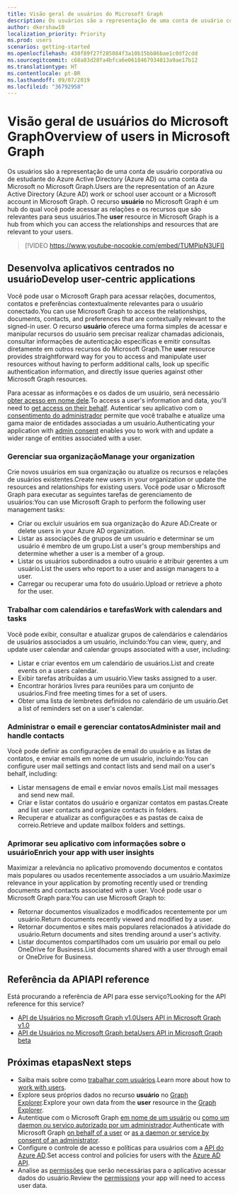 ```yaml
---
title: Visão geral de usuários do Microsoft Graph
description: Os usuários são a representação de uma conta de usuário corporativa ou de estudante do Azure Active Directory (Azure AD) ou uma conta da Microsoft no Microsoft Graph. O recurso **usuário** no Microsoft Graph é um hub do qual você pode acessar as relações e os recursos que são relevantes para seus usuários.
author: dkershaw10
localization_priority: Priority
ms.prod: users
scenarios: getting-started
ms.openlocfilehash: 430f89f27f285084f3a10b15bb86bae1c0df2cdd
ms.sourcegitcommit: c68a83d28fa4bfca6e0618467934813a9ae17b12
ms.translationtype: HT
ms.contentlocale: pt-BR
ms.lasthandoff: 09/07/2019
ms.locfileid: "36792958"
---
```

# <a name="overview-of-users-in-microsoft-graph"></a><span data-ttu-id="b164e-104">Visão geral de usuários do Microsoft Graph</span><span class="sxs-lookup"><span data-stu-id="b164e-104">Overview of users in Microsoft Graph</span></span>

<span data-ttu-id="b164e-105">Os usuários são a representação de uma conta de usuário corporativa ou de estudante do Azure Active Directory (Azure AD) ou uma conta da Microsoft no Microsoft Graph.</span><span class="sxs-lookup"><span data-stu-id="b164e-105">Users are the representation of an Azure Active Directory (Azure AD) work or school user account or a Microsoft account in Microsoft Graph.</span></span> <span data-ttu-id="b164e-106">O recurso **usuário** no Microsoft Graph é um hub do qual você pode acessar as relações e os recursos que são relevantes para seus usuários.</span><span class="sxs-lookup"><span data-stu-id="b164e-106">The **user** resource in Microsoft Graph is a hub from which you can access the relationships and resources that are relevant to your users.</span></span>

> [!VIDEO https://www.youtube-nocookie.com/embed/TUMPipN3UFI]

## <a name="develop-user-centric-applications"></a><span data-ttu-id="b164e-107">Desenvolva aplicativos centrados no usuário</span><span class="sxs-lookup"><span data-stu-id="b164e-107">Develop user-centric applications</span></span>

<span data-ttu-id="b164e-108">Você pode usar o Microsoft Graph para acessar relações, documentos, contatos e preferências contextualmente relevantes para o usuário conectado.</span><span class="sxs-lookup"><span data-stu-id="b164e-108">You can use Microsoft Graph to access the relationships, documents, contacts, and preferences that are contextually relevant to the signed-in user.</span></span> <span data-ttu-id="b164e-109">O recurso **usuário** oferece uma forma simples de acessar e manipular recursos do usuário sem precisar realizar chamadas adicionais, consultar informações de autenticação específicas e emitir consultas diretamente em outros recursos do Microsoft Graph.</span><span class="sxs-lookup"><span data-stu-id="b164e-109">The **user** resource provides straightforward way for you to access and manipulate user resources without having to perform additional calls, look up specific authentication information, and directly issue queries against other Microsoft Graph resources.</span></span>

<span data-ttu-id="b164e-110">Para acessar as informações e os dados de um usuário, será necessário [obter acesso em nome dele](auth-v2-user.md).</span><span class="sxs-lookup"><span data-stu-id="b164e-110">To access a user's information and data, you'll need to [get access on their behalf](auth-v2-user.md).</span></span> <span data-ttu-id="b164e-111">Autenticar seu aplicativo com o [consentimento do administrador](permissions-reference.md) permite que você trabalhe e atualize uma gama maior de entidades associadas a um usuário.</span><span class="sxs-lookup"><span data-stu-id="b164e-111">Authenticating your application with [admin consent](permissions-reference.md) enables you to work with and update a wider range of entities associated with a user.</span></span>

### <a name="manage-your-organization"></a><span data-ttu-id="b164e-112">Gerenciar sua organização</span><span class="sxs-lookup"><span data-stu-id="b164e-112">Manage your organization</span></span>

<span data-ttu-id="b164e-113">Crie novos usuários em sua organização ou atualize os recursos e relações de usuários existentes.</span><span class="sxs-lookup"><span data-stu-id="b164e-113">Create new users in your organization or update the resources and relationships for existing users.</span></span> <span data-ttu-id="b164e-114">Você pode usar o Microsoft Graph para executar as seguintes tarefas de gerenciamento de usuários:</span><span class="sxs-lookup"><span data-stu-id="b164e-114">You can use Microsoft Graph to perform the following user management tasks:</span></span> 

- <span data-ttu-id="b164e-115">Criar ou excluir usuários em sua organização do Azure AD.</span><span class="sxs-lookup"><span data-stu-id="b164e-115">Create or delete users in your Azure AD organization.</span></span>
- <span data-ttu-id="b164e-116">Listar as associações de grupos de um usuário e determinar se um usuário é membro de um grupo.</span><span class="sxs-lookup"><span data-stu-id="b164e-116">List a user's group memberships and determine whether a user is a member of a group.</span></span>
- <span data-ttu-id="b164e-117">Listar os usuários subordinados a outro usuário e atribuir gerentes a um usuário.</span><span class="sxs-lookup"><span data-stu-id="b164e-117">List the users who report to a user and assign managers to a user.</span></span>
- <span data-ttu-id="b164e-118">Carregar ou recuperar uma foto do usuário.</span><span class="sxs-lookup"><span data-stu-id="b164e-118">Upload or retrieve a photo for the user.</span></span>

### <a name="work-with-calendars-and-tasks"></a><span data-ttu-id="b164e-119">Trabalhar com calendários e tarefas</span><span class="sxs-lookup"><span data-stu-id="b164e-119">Work with calendars and tasks</span></span>

<span data-ttu-id="b164e-120">Você pode exibir, consultar e atualizar grupos de calendários e calendários de usuários associados a um usuário, incluindo:</span><span class="sxs-lookup"><span data-stu-id="b164e-120">You can view, query, and update user calendar and calendar groups associated with a user, including:</span></span>

- <span data-ttu-id="b164e-121">Listar e criar eventos em um calendário de usuários.</span><span class="sxs-lookup"><span data-stu-id="b164e-121">List and create events on a users calendar.</span></span>
- <span data-ttu-id="b164e-122">Exibir tarefas atribuídas a um usuário.</span><span class="sxs-lookup"><span data-stu-id="b164e-122">View tasks assigned to a user.</span></span>
- <span data-ttu-id="b164e-123">Encontrar horários livres para reuniões para um conjunto de usuários.</span><span class="sxs-lookup"><span data-stu-id="b164e-123">Find free meeting times for a set of users.</span></span>
- <span data-ttu-id="b164e-124">Obter uma lista de lembretes definidos no calendário de um usuário.</span><span class="sxs-lookup"><span data-stu-id="b164e-124">Get a list of reminders set on a user's calendar.</span></span>

### <a name="administer-mail-and-handle-contacts"></a><span data-ttu-id="b164e-125">Administrar o email e gerenciar contatos</span><span class="sxs-lookup"><span data-stu-id="b164e-125">Administer mail and handle contacts</span></span>

<span data-ttu-id="b164e-126">Você pode definir as configurações de email do usuário e as listas de contatos, e enviar emails em nome de um usuário, incluindo:</span><span class="sxs-lookup"><span data-stu-id="b164e-126">You can configure user mail settings and contact lists and send mail on a user's behalf, including:</span></span>

- <span data-ttu-id="b164e-127">Listar mensagens de email e enviar novos emails.</span><span class="sxs-lookup"><span data-stu-id="b164e-127">List mail messages and send new mail.</span></span>
- <span data-ttu-id="b164e-128">Criar e listar contatos do usuário e organizar contatos em pastas.</span><span class="sxs-lookup"><span data-stu-id="b164e-128">Create and list user contacts and organize contacts in folders.</span></span>
- <span data-ttu-id="b164e-129">Recuperar e atualizar as configurações e as pastas de caixa de correio.</span><span class="sxs-lookup"><span data-stu-id="b164e-129">Retrieve and update mailbox folders and settings.</span></span>

### <a name="enrich-your-app-with-user-insights"></a><span data-ttu-id="b164e-130">Aprimorar seu aplicativo com informações sobre o usuário</span><span class="sxs-lookup"><span data-stu-id="b164e-130">Enrich your app with user insights</span></span>

<span data-ttu-id="b164e-131">Maximizar a relevância no aplicativo promovendo documentos e contatos mais populares ou usados recentemente associados a um usuário.</span><span class="sxs-lookup"><span data-stu-id="b164e-131">Maximize relevance in your application by promoting recently used or trending documents and contacts associated with a user.</span></span> <span data-ttu-id="b164e-132">Você pode usar o Microsoft Graph para:</span><span class="sxs-lookup"><span data-stu-id="b164e-132">You can use Microsoft Graph to:</span></span>

- <span data-ttu-id="b164e-133">Retornar documentos visualizados e modificados recentemente por um usuário.</span><span class="sxs-lookup"><span data-stu-id="b164e-133">Return documents recently viewed and modified by a user.</span></span>
- <span data-ttu-id="b164e-134">Retornar documentos e sites mais populares relacionados à atividade do usuário.</span><span class="sxs-lookup"><span data-stu-id="b164e-134">Return documents and sites trending around a user's activity.</span></span>
- <span data-ttu-id="b164e-135">Listar documentos compartilhados com um usuário por email ou pelo OneDrive for Business.</span><span class="sxs-lookup"><span data-stu-id="b164e-135">List documents shared with a user through email or OneDrive for Business.</span></span>

## <a name="api-reference"></a><span data-ttu-id="b164e-136">Referência da API</span><span class="sxs-lookup"><span data-stu-id="b164e-136">API reference</span></span>
<span data-ttu-id="b164e-137">Está procurando a referência de API para esse serviço?</span><span class="sxs-lookup"><span data-stu-id="b164e-137">Looking for the API reference for this service?</span></span>

- [<span data-ttu-id="b164e-138">API de Usuários no Microsoft Graph v1.0</span><span class="sxs-lookup"><span data-stu-id="b164e-138">Users API in Microsoft Graph v1.0</span></span>](/graph/api/resources/users?view=graph-rest-1.0)
- [<span data-ttu-id="b164e-139">API de Usuários no Microsoft Graph beta</span><span class="sxs-lookup"><span data-stu-id="b164e-139">Users API in Microsoft Graph beta</span></span>](/graph/api/resources/users?view=graph-rest-beta)

## <a name="next-steps"></a><span data-ttu-id="b164e-140">Próximas etapas</span><span class="sxs-lookup"><span data-stu-id="b164e-140">Next steps</span></span>

- <span data-ttu-id="b164e-141">Saiba mais sobre como [trabalhar com usuários](/graph/api/resources/users?view=graph-rest-1.0).</span><span class="sxs-lookup"><span data-stu-id="b164e-141">Learn more about how to [work with users](/graph/api/resources/users?view=graph-rest-1.0).</span></span>
- <span data-ttu-id="b164e-142">Explore seus próprios dados no recurso **usuário** no [Graph Explorer](https://developer.microsoft.com/graph/graph-explorer).</span><span class="sxs-lookup"><span data-stu-id="b164e-142">Explore your own data from the **user** resource in the [Graph Explorer](https://developer.microsoft.com/graph/graph-explorer).</span></span>
- <span data-ttu-id="b164e-143">Autentique com o Microsoft Graph [em nome de um usuário](auth-v2-user.md) ou [como um daemon ou serviço autorizado por um administrador](auth-v2-service.md).</span><span class="sxs-lookup"><span data-stu-id="b164e-143">Authenticate with Microsoft Graph [on behalf of a user](auth-v2-user.md) or [as a daemon or service by consent of an administrator](auth-v2-service.md).</span></span>
- <span data-ttu-id="b164e-144">Configure o controle de acesso e políticas para usuários com a [API do Azure AD](/graph/api/resources/azure-ad-overview?view=graph-rest-1.0).</span><span class="sxs-lookup"><span data-stu-id="b164e-144">Set access control and policies for users with the [Azure AD API](/graph/api/resources/azure-ad-overview?view=graph-rest-1.0).</span></span>
- <span data-ttu-id="b164e-145">Analise as [permissões](permissions-reference.md) que serão necessárias para o aplicativo acessar dados do usuário.</span><span class="sxs-lookup"><span data-stu-id="b164e-145">Review the [permissions](permissions-reference.md) your app will need to access user data.</span></span> 
<!-- This isn't really a next step; let's remove to keep the list of links concise.>
- Stay up to date with Microsoft Graph [changelog](changelog.md).
-->
